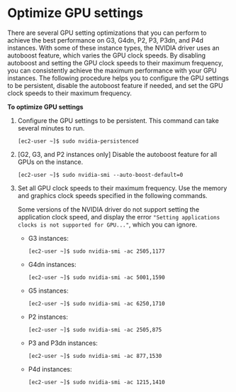 # Optimize GPU settings<a name="optimize_gpu"></a>

There are several GPU setting optimizations that you can perform to achieve the best performance on G3, G4dn, P2, P3, P3dn, and P4d instances\. With some of these instance types, the NVIDIA driver uses an autoboost feature, which varies the GPU clock speeds\. By disabling autoboost and setting the GPU clock speeds to their maximum frequency, you can consistently achieve the maximum performance with your GPU instances\. The following procedure helps you to configure the GPU settings to be persistent, disable the autoboost feature if needed, and set the GPU clock speeds to their maximum frequency\.

**To optimize GPU settings**

1. Configure the GPU settings to be persistent\. This command can take several minutes to run\.

   ```
   [ec2-user ~]$ sudo nvidia-persistenced
   ```

1. \[G2, G3, and P2 instances only\] Disable the autoboost feature for all GPUs on the instance\.

   ```
   [ec2-user ~]$ sudo nvidia-smi --auto-boost-default=0
   ```

1. Set all GPU clock speeds to their maximum frequency\. Use the memory and graphics clock speeds specified in the following commands\.

   Some versions of the NVIDIA driver do not support setting the application clock speed, and display the error `"Setting applications clocks is not supported for GPU..."`, which you can ignore\.
   + G3 instances:

     ```
     [ec2-user ~]$ sudo nvidia-smi -ac 2505,1177
     ```
   + G4dn instances:

     ```
     [ec2-user ~]$ sudo nvidia-smi -ac 5001,1590
     ```
   + G5 instances:

     ```
     [ec2-user ~]$ sudo nvidia-smi -ac 6250,1710
     ```
   + P2 instances:

     ```
     [ec2-user ~]$ sudo nvidia-smi -ac 2505,875
     ```
   + P3 and P3dn instances:

     ```
     [ec2-user ~]$ sudo nvidia-smi -ac 877,1530
     ```
   + P4d instances:

     ```
     [ec2-user ~]$ sudo nvidia-smi -ac 1215,1410
     ```